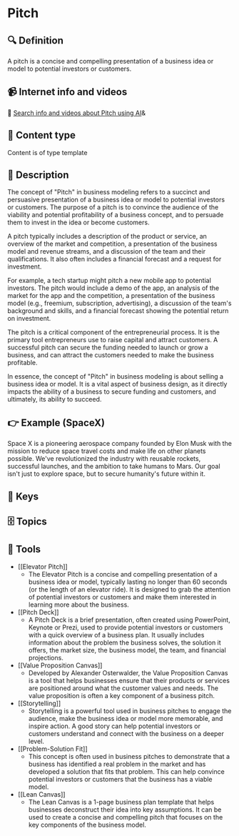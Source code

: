 
# Pitch


## 🔍 Definition
A pitch is a concise and compelling presentation of a business idea or model to potential investors or customers.


## 📹 Internet info and videos
🤖 [Search info and videos about Pitch using AI](https://www.perplexity.ai/search?q=videos+about+Pitch:+A+pitch+is+a+concise+and+compelling+presentation+of+a+business+idea+or+model+to+potential+investors+or+customers.
)&

## 📰 Content type 
Content is of type template

## 📖 Description
The concept of "Pitch" in business modeling refers to a succinct and persuasive presentation of a business idea or model to potential investors or customers. The purpose of a pitch is to convince the audience of the viability and potential profitability of a business concept, and to persuade them to invest in the idea or become customers.

A pitch typically includes a description of the product or service, an overview of the market and competition, a presentation of the business model and revenue streams, and a discussion of the team and their qualifications. It also often includes a financial forecast and a request for investment.

For example, a tech startup might pitch a new mobile app to potential investors. The pitch would include a demo of the app, an analysis of the market for the app and the competition, a presentation of the business model (e.g., freemium, subscription, advertising), a discussion of the team's background and skills, and a financial forecast showing the potential return on investment.

The pitch is a critical component of the entrepreneurial process. It is the primary tool entrepreneurs use to raise capital and attract customers. A successful pitch can secure the funding needed to launch or grow a business, and can attract the customers needed to make the business profitable.

In essence, the concept of "Pitch" in business modeling is about selling a business idea or model. It is a vital aspect of business design, as it directly impacts the ability of a business to secure funding and customers, and ultimately, its ability to succeed.

## 👉 Example (SpaceX)

Space X is a pioneering aerospace company founded by Elon Musk with the mission to reduce space travel costs and make life on other planets possible. We've revolutionized the industry with reusable rockets, successful launches, and the ambition to take humans to Mars. Our goal isn't just to explore space, but to secure humanity's future within it.

## 🔑 Keys



## 🗄️ Topics


## 🧰 Tools
- [[Elevator Pitch]]
  - The Elevator Pitch is a concise and compelling presentation of a business idea or model, typically lasting no longer than 60 seconds (or the length of an elevator ride). It is designed to grab the attention of potential investors or customers and make them interested in learning more about the business.
- [[Pitch Deck]]
  - A Pitch Deck is a brief presentation, often created using PowerPoint, Keynote or Prezi, used to provide potential investors or customers with a quick overview of a business plan. It usually includes information about the problem the business solves, the solution it offers, the market size, the business model, the team, and financial projections.
- [[Value Proposition Canvas]]
  - Developed by Alexander Osterwalder, the Value Proposition Canvas is a tool that helps businesses ensure that their products or services are positioned around what the customer values and needs. The value proposition is often a key component of a business pitch.
- [[Storytelling]]
  - Storytelling is a powerful tool used in business pitches to engage the audience, make the business idea or model more memorable, and inspire action. A good story can help potential investors or customers understand and connect with the business on a deeper level.
- [[Problem-Solution Fit]]
  - This concept is often used in business pitches to demonstrate that a business has identified a real problem in the market and has developed a solution that fits that problem. This can help convince potential investors or customers that the business has a viable model.
- [[Lean Canvas]]
  - The Lean Canvas is a 1-page business plan template that helps businesses deconstruct their idea into key assumptions. It can be used to create a concise and compelling pitch that focuses on the key components of the business model.
